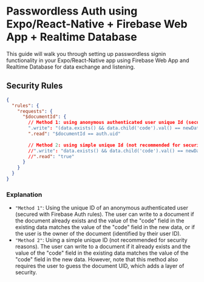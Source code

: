 # Passwordless Auth using Expo/React-Native + Firebase Web App + Realtime Database

This guide will walk you through setting up passwordless signin functionality in your Expo/React-Native app using Firebase Web App and Realtime Database for data exchange and listening.

## Security Rules

```json
{
  "rules": {
    "requests": {
      "$documentId": {
        // Method 1: using anonymous authenticated user unique Id (secured with firebase auth rules)
        ".write": "(data.exists() && data.child('code').val() == newData.child('code').val()) || $documentId == auth.uid",
        ".read": "$documentId == auth.uid"
        
        // Method 2: using simple unique Id (not recommended for security reasons)
        //".write": "data.exists() && data.child('code').val() == newData.child('code').val()",
        //".read": "true"
      }
    }
  }
}

```

### Explanation

- `"Method 1"`: Using the unique ID of an anonymous authenticated user (secured with Firebase Auth rules). The user can write to a document if the document already exists and the value of the "code" field in the existing data matches the value of the "code" field in the new data, or if the user is the owner of the document (identified by their user ID).
- `"Method 2"`: Using a simple unique ID (not recommended for security reasons). The user can write to a document if it already exists and the value of the "code" field in the existing data matches the value of the "code" field in the new data. However, note that this method also requires the user to guess the document UID, which adds a layer of security.

